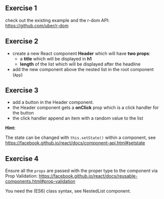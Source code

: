 ## Exercise 1

check out the existing example and the r-dom API: https://github.com/uber/r-dom

## Exercise 2

- create a new React component __Header__ which will have __two props__:
    - a __title__ which will be displayed in __h1__
    - __length__ of the list which will be displayed after the headline
- add the new component above the nested list in the root component (`App`)

## Exercise 3

- add a button in the Header component.
- the Header component gets a __onClick__ prop which is a click handler for the button
- the click handler append an item with a random value to the list

__Hint:__

The state can be changed with `this.setState()` within a component,
see https://facebook.github.io/react/docs/component-api.html#setstate

## Exercise 4

Ensure all the `props` are passed with the proper type to the component via Prop Validation: https://facebook.github.io/react/docs/reusable-components.html#prop-validation

You need the (ES6) class syntax, see NestedList component.
